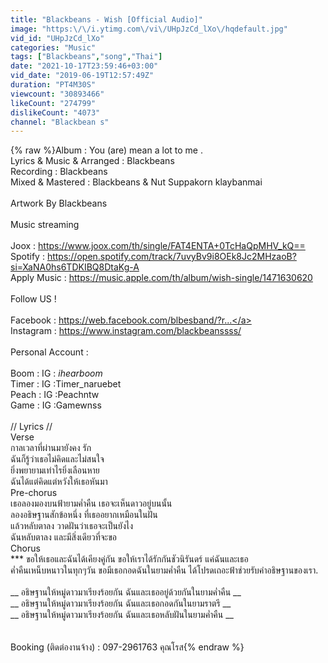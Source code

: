 ```yaml
---
title: "Blackbeans - Wish [Official Audio]"
image: "https:\/\/i.ytimg.com\/vi\/UHpJzCd_lXo\/hqdefault.jpg"
vid_id: "UHpJzCd_lXo"
categories: "Music"
tags: ["Blackbeans","song","Thai"]
date: "2021-10-17T23:59:46+03:00"
vid_date: "2019-06-19T12:57:49Z"
duration: "PT4M30S"
viewcount: "30893466"
likeCount: "274799"
dislikeCount: "4073"
channel: "Blackbean s"
---
```

{% raw %}Album : You (are) mean a lot to me .<br />Lyrics &amp; Music &amp; Arranged : Blackbeans <br />Recording : Blackbeans <br />Mixed &amp; Mastered : Blackbeans &amp; Nut Suppakorn klaybanmai<br /><br />Artwork By Blackbeans<br /><br />Music streaming<br /><br />Joox : <a rel="nofollow" target="blank" href="https://www.joox.com/th/single/FAT4ENTA+0TcHaQpMHV_kQ==">https://www.joox.com/th/single/FAT4ENTA+0TcHaQpMHV_kQ==</a><br />Spotify : <a rel="nofollow" target="blank" href="https://open.spotify.com/track/7uvyBv9i8OEk8Jc2MHzaoB?si=XaNA0hs6TDKIBQ8DtaKg-A">https://open.spotify.com/track/7uvyBv9i8OEk8Jc2MHzaoB?si=XaNA0hs6TDKIBQ8DtaKg-A</a><br />Apply Music : <a rel="nofollow" target="blank" href="https://music.apple.com/th/album/wish-single/1471630620">https://music.apple.com/th/album/wish-single/1471630620</a><br /><br />Follow US !<br /><br />Facebook : <a rel="nofollow" target="blank" href="https://web.facebook.com/blbesband/?r...">https://web.facebook.com/blbesband/?r...</a><br />Instagram : <a rel="nofollow" target="blank" href="https://www.instagram.com/blackbeanssss/">https://www.instagram.com/blackbeanssss/</a><br /><br />Personal Account :<br /><br />Boom : IG : _ihearboom_<br />Timer : IG :Timer_naruebet <br />Peach : IG :Peachntw <br />Game : IG :Gamewnss<br /><br />// Lyrics //<br />Verse<br />    กาลเวลาที่ผ่านมายังคง รัก<br />    ฉันก็รู้ว่าเธอไม่คิดและไม่สนใจ<br />    ยิ่งพยายามเท่าไรยิ่งเลือนหาย<br />    ฉันได้แต่คิดแต่หวังให้เธอหันมา<br />Pre-chorus <br />     เธอลองมองบนฟ้ายามค่ำคืน   เธอจะเห็นดาวอยู่บนนั้น<br />     ลองอธิษฐานสักข้อหนึ่ง           ที่เธออยากเหมือนในฝัน<br />     แล้วหลับตาลง                          วาดฝันว่าเธอจะเป็นยังไง<br />     ฉันหลับตาลง                            และมีสิ่งเดียวที่จะขอ<br />Chorus<br />     *** ขอให้เธอและฉันได้เคียงคู่กัน   ขอให้เราได้รักกันชัวนิรันดร์  แค่ฉันและเธอ<br /> ค่ำคืนเหน็บหนาวในทุกๆวัน ขอมีเธอกอดฉันในยามค่ำคืน  ได้โปรดเถอะฟ้าช่วยรับคำอธิษฐานของเรา.<br /><br />__ อธิษฐานให้หมู่ดาวมาเรียงร้อยกัน ฉันและเธออยู่ด้วยกันในยามค่ำคืน __  <br />__ อธิษฐานให้หมู่ดาวมาเรียงร้อยกัน  ฉันและเธอกอดกันในยามราตรี __ <br />__ อธิษฐานให้หมู่ดาวมาเรียงร้อยกัน  ฉันและเธอหลับฝันในยามค่ำคืน __<br /><br /><br />Booking (ติดต่องานจ้าง) : 097-2961763 คุณโรส{% endraw %}
